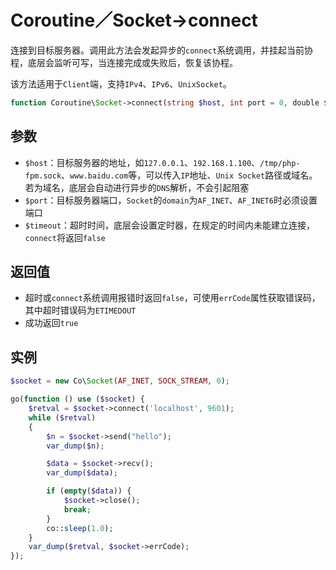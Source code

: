 # Coroutine／Socket->connect

连接到目标服务器。调用此方法会发起异步的`connect`系统调用，并挂起当前协程，底层会监听可写，当连接完成或失败后，恢复该协程。

该方法适用于`Client`端，支持`IPv4`、`IPv6`、`UnixSocket`。

```php
function Coroutine\Socket->connect(string $host, int port = 0, double $timeout = -1) : bool;
```


参数
----
* `$host`：目标服务器的地址，如`127.0.0.1`、`192.168.1.100`、`/tmp/php-fpm.sock`、`www.baidu.com`等，可以传入`IP`地址、`Unix Socket`路径或域名。若为域名，底层会自动进行异步的`DNS`解析，不会引起阻塞
* `$port`：目标服务器端口，`Socket`的`domain`为`AF_INET`、`AF_INET6`时必须设置端口
* `$timeout`：超时时间，底层会设置定时器，在规定的时间内未能建立连接，`connect`将返回`false`

返回值
----
* 超时或`connect`系统调用报错时返回`false`，可使用`errCode`属性获取错误码，其中超时错误码为`ETIMEDOUT`
* 成功返回`true`

实例
----
```php
$socket = new Co\Socket(AF_INET, SOCK_STREAM, 0);

go(function () use ($socket) {
    $retval = $socket->connect('localhost', 9601);
    while ($retval)
    {
        $n = $socket->send("hello");
        var_dump($n);

        $data = $socket->recv();
        var_dump($data);

        if (empty($data)) {
            $socket->close();
            break;
        }
        co::sleep(1.0);
    }
    var_dump($retval, $socket->errCode);
});
```